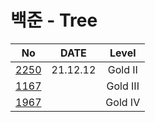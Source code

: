 # 백준 - Tree

|    No    |   DATE   |  Level   |
| :------: | :------: | :------: |
| [2250]() | 21.12.12 | Gold II  |
| [1167]() |          | Gold III |
| [1967]() |          | Gold IV  |
